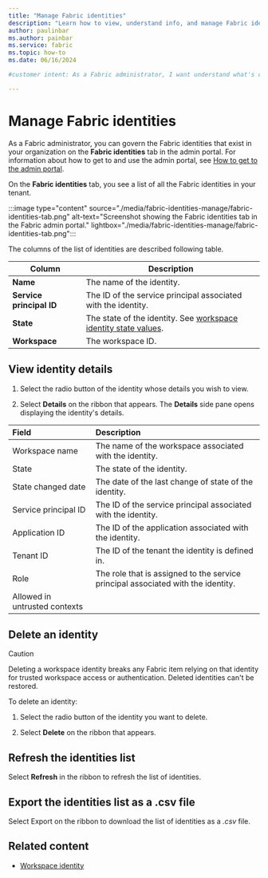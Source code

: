 ```yaml
---
title: "Manage Fabric identities"
description: "Learn how to view, understand info, and manage Fabric identities as a Fabric administrator."
author: paulinbar
ms.author: painbar
ms.service: fabric
ms.topic: how-to
ms.date: 06/16/2024

#customer intent: As a Fabric administrator, I want understand what's on the Fabric identities tab so that I can monitor and govern all the Fabric identities in my organization.

---
```


# Manage Fabric identities

As a Fabric administrator, you can govern the Fabric identities that exist in your organization on the **Fabric identities** tab in the admin portal. For information about how to get to and use the admin portal, see [How to get to the admin portal](./admin-center.md#how-to-get-to-the-admin-portal).

On the **Fabric identities** tab, you see a list of all the Fabric identities in your tenant.

:::image type="content" source="./media/fabric-identities-manage/fabric-identities-tab.png" alt-text="Screenshot showing the Fabric identities tab in the Fabric admin portal." lightbox="./media/fabric-identities-manage/fabric-identities-tab.png":::

The columns of the list of identities are described following table.

| Column | Description |
| --------- | --------- |
| **Name** | The name of the identity. |
| **Service principal ID** | The ID of the service principal associated with the identity. |
| **State** | The state of the identity. See [workspace identity state values](../security/workspace-identity.md#identity-details).|
| **Workspace** | The workspace ID. |

## View identity details

1. Select the radio button of the identity whose details you wish to view.

1. Select **Details** on the ribbon that appears. The **Details** side pane opens displaying the identity's details.

| Field                         | Description                                                                      |
|:------------------------------|:---------------------------------------------------------------------------------|
| Workspace name                | The name of the workspace associated with the identity.                          |
| State                         | The state of the identity.                                                       |
| State changed date            | The date of the last change of state of the identity.                            |
| Service principal ID          | The ID of the service principal associated with the identity.                    |
| Application ID                | The ID of the application associated with the identity.                          |
| Tenant ID                     | The ID of the tenant the identity is defined in.                                 |
| Role                          | The role that is assigned to the service principal associated with the identity. |
| Allowed in untrusted contexts |                                                                                  |

## Delete an identity

> [!CAUTION]
> Deleting a workspace identity breaks any Fabric item relying on that identity for trusted workspace access or authentication. Deleted identities can't be restored.

To delete an identity:

1. Select the radio button of the identity you want to delete.

1. Select **Delete** on the ribbon that appears.

## Refresh the identities list

Select **Refresh** in the ribbon to refresh the list of identities.

## Export the identities list as a .csv file

Select Export on the ribbon to download the list of identities as a *.csv* file.

## Related content

* [Workspace identity](../security/workspace-identity.md)
